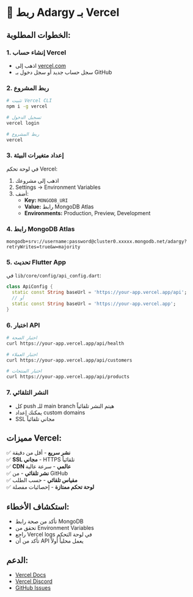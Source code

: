 # 🚀 ربط Adargy بـ Vercel

## الخطوات المطلوبة:

### 1. إنشاء حساب Vercel
- اذهب إلى [vercel.com](https://vercel.com)
- سجل حساب جديد أو سجل دخول بـ GitHub

### 2. ربط المشروع
```bash
# تثبيت Vercel CLI
npm i -g vercel

# تسجيل الدخول
vercel login

# ربط المشروع
vercel
```

### 3. إعداد متغيرات البيئة
في لوحة تحكم Vercel:
1. اذهب إلى مشروعك
2. Settings → Environment Variables
3. أضف:
   - **Key:** `MONGODB_URI`
   - **Value:** رابط MongoDB Atlas
   - **Environments:** Production, Preview, Development

### 4. رابط MongoDB Atlas
```
mongodb+srv://username:password@cluster0.xxxxx.mongodb.net/adargy?retryWrites=true&w=majority
```

### 5. تحديث Flutter App
في `lib/core/config/api_config.dart`:
```dart
class ApiConfig {
  static const String baseUrl = 'https://your-app.vercel.app/api';
  // أو
  static const String baseUrl = 'https://your-app.vercel.app';
}
```

### 6. اختبار API
```bash
# اختبار الصحة
curl https://your-app.vercel.app/api/health

# اختبار العملاء
curl https://your-app.vercel.app/api/customers

# اختبار المنتجات
curl https://your-app.vercel.app/api/products
```

### 7. النشر التلقائي
- كل push للـ main branch هيتم النشر تلقائياً
- يمكنك إعداد custom domains
- SSL مجاني تلقائياً

## مميزات Vercel:
✅ **نشر سريع** - أقل من دقيقة  
✅ **SSL مجاني** - HTTPS تلقائياً  
✅ **CDN عالمي** - سرعة عالية  
✅ **نشر تلقائي** - من GitHub  
✅ **مقياس تلقائي** - حسب الطلب  
✅ **لوحة تحكم ممتازة** - إحصائيات مفصلة  

## استكشاف الأخطاء:
- تأكد من صحة رابط MongoDB
- تحقق من Environment Variables
- راجع Vercel logs في لوحة التحكم
- تأكد من أن API يعمل محلياً أولاً

## الدعم:
- [Vercel Docs](https://vercel.com/docs)
- [Vercel Discord](https://discord.gg/vercel)
- [GitHub Issues](https://github.com/vercel/vercel/issues) 